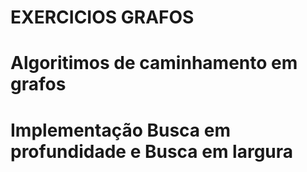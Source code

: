 # **EXERCICIOS GRAFOS**
# Algoritimos de caminhamento em grafos
# Implementação Busca em profundidade e Busca em largura

